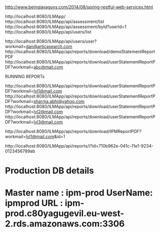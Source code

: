 http://www.beingjavaguys.com/2014/08/spring-restful-web-services.html

http://localhost:8080/ILMApp/
http://localhost:8080/ILMApp/api/assessment/list
http://localhost:8080/ILMApp/api/assessment/byId?userId=1
http://localhost:8080/ILMApp/api/users/list

http://localhost:8080/ILMApp/api/users/user?workmail=dan@articasearch.com
http://localhost:8080/ILMApp/api/reports/download/demoStatementReportPDF
http://localhost:8080/ILMApp/api/reports/download/userStatementReportPDF?workmail=abc@mail.com


RUNNING REPORTs

http://localhost:8080/ILMApp/api/reports/download/userStatementReportPDF?workmail=lvl1@mail.com 
http://localhost:8080/ILMApp/api/reports/download/userStatementReportPDF?workmail=sharma.abhi@yahoo.com
http://localhost:8080/ILMApp/api/reports/download/userStatementReportPDF?workmail=lvl2@mail.com
http://localhost:8080/ILMApp/api/reports/download/userStatementReportPDF?workmail=lvl3@mail.com


http://localhost:8080/ILMApp/api/reports/download/IPMReportPDF?workmail=lvl1@mail.com&id=1

http://localhost:8080/ILMApp/api/reports/i?id=710b962e-041c-11e1-9234-0123456789ab

Production DB details
============================
Master name : ipm-prod
UserName: ipmprod
URL : ipm-prod.c80yagugevil.eu-west-2.rds.amazonaws.com:3306
============================

